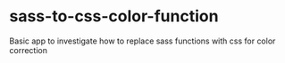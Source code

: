 # sass-to-css-color-function
Basic app to investigate how to replace sass functions with css for color correction
